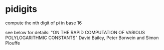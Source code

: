 # pidigits

compute the nth digit of pi in base 16

see below for details: 
"ON THE RAPID COMPUTATION OF VARIOUS POLYLOGARITHMIC CONSTANTS" David Bailey, Peter Borwein and Simon Plouffe
